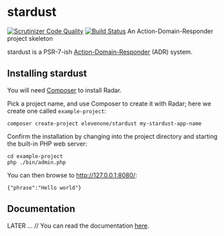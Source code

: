 # stardust
[![Scrutinizer Code Quality](https://scrutinizer-ci.com/g/elevenone/stardust/badges/quality-score.png?b=main)](https://scrutinizer-ci.com/g/elevenone/stardust/?branch=main)
[![Build Status](https://scrutinizer-ci.com/g/elevenone/stardust/badges/build.png?b=main)](https://scrutinizer-ci.com/g/elevenone/stardust/build-status/main)
An Action-Domain-Responder project skeleton

stardust is a PSR-7-ish [Action-Domain-Responder](http://pmjones.io/adr) (ADR) system.

## Installing stardust

You will need [Composer](https://getcomposer.org) to install Radar.

Pick a project name, and use Composer to create it with Radar; here we create
one called `example-project`:

    composer create-project elevenone/stardust my-stardust-app-name

Confirm the installation by changing into the project directory and starting the
built-in PHP web server:

    cd example-project
    php ./bin/admin.php

You can then browse to <http://127.0.0.1:8080/>:

    {"phrase":"Hello world"}

## Documentation

LATER ... // You can read the documentation [here](docs/index.md).
